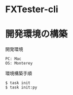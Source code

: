 # FXTester-cli

# 開発環境の構築

開発環境
```
PC: Mac
OS: Monterey
```

環境構築手順
```
$ task init
$ task init:py
```